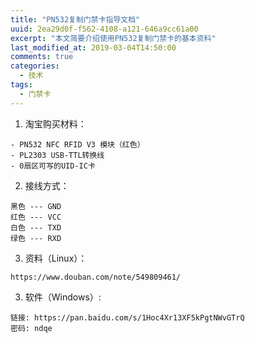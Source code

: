 ```yaml
---
title: "PN532复制门禁卡指导文档"
uuid: 2ea29d0f-f562-4108-a121-646a9cc61a00
excerpt: "本文简要介绍使用PN532复制门禁卡的基本资料"
last_modified_at: 2019-03-04T14:50:00
comments: true
categories:
  - 技术
tags:
  - 门禁卡
---
```


1. 淘宝购买材料：
```
- PN532 NFC RFID V3 模块（红色）
- PL2303 USB-TTL转换线
- 0扇区可写的UID-IC卡
```

2. 接线方式：
```
黑色 --- GND
红色 --- VCC
白色 --- TXD
绿色 --- RXD
```

3. 资料（Linux）：
```
https://www.douban.com/note/549809461/
```

3. 软件（Windows）:
```
链接: https://pan.baidu.com/s/1Hoc4Xr13XF5kPgtNWvGTrQ 
密码: ndqe
```